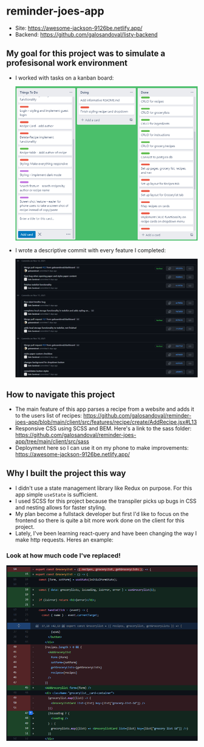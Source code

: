 # reminder-joes-app

- Site: https://awesome-jackson-9126be.netlify.app/
- Backend: https://github.com/galosandoval/listy-backend

## My goal for this project was to simulate a profesisonal work environment

- I worked with tasks on a kanban board:

  ![](public/TJ%20Trello.png)

- I wrote a descriptive commit with every feature I completed:

  ![](public/TJ%20Commit%20History.png)

## How to navigate this project

- The main feature of this app parses a recipe from a website and adds it to the users list of recipes: https://github.com/galosandoval/reminder-joes-app/blob/main/client/src/features/recipe/create/AddRecipe.jsx#L13
- Responsive CSS using SCSS and BEM. Here's a link to the sass folder: https://github.com/galosandoval/reminder-joes-app/tree/main/client/src/sass
- Deployment here so I can use it on my phone to make improvements: https://awesome-jackson-9126be.netlify.app/

## Why I built the project this way

- I didn't use a state management library like Redux on purpose. For this app simple `useState` is
  sufficient.
- I used SCSS for this project because the transpiler picks up bugs in CSS and nesting allows for faster styling.
- My plan become a fullstack developer but first I'd like to focus on the frontend so there is quite a bit more work done on the client for this project.
- Lately, I've been learning react-query and have been changing the way I make http requests. Heres an example:

### Look at how much code I've replaced!

![](public/react-query-example.png)
